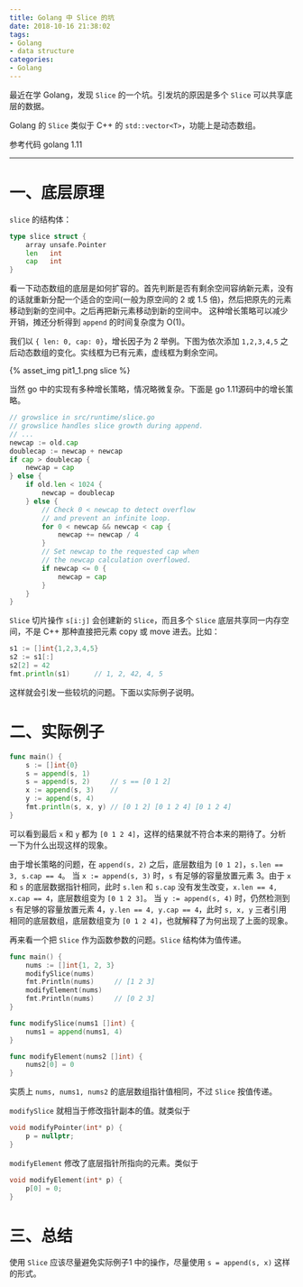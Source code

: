 ```yaml
---
title: Golang 中 Slice 的坑
date: 2018-10-16 21:38:02
tags:
- Golang
- data structure
categories:
- Golang
---
```


最近在学 Golang，发现 `Slice` 的一个坑。引发坑的原因是多个 `Slice` 可以共享底层的数据。

Golang 的 `Slice` 类似于 C++ 的 `std::vector<T>`，功能上是动态数组。

参考代码 golang 1.11

---



# 一、底层原理

`slice` 的结构体：

```go
type slice struct {
	array unsafe.Pointer
	len   int
	cap   int
}
```



看一下动态数组的底层是如何扩容的。首先判断是否有剩余空间容纳新元素，没有的话就重新分配一个适合的空间(一般为原空间的 2 或 1.5 倍)，然后把原先的元素移动到新的空间中。之后再把新元素移动到新的空间中。
这种增长策略可以减少开销，摊还分析得到 `append` 的时间复杂度为 O(1)。

我们以 `{ len: 0, cap: 0}`，增长因子为 2 举例。下图为依次添加 `1,2,3,4,5` 之后动态数组的变化。实线框为已有元素，虚线框为剩余空间。

{% asset_img pit1_1.png slice %}



当然 go 中的实现有多种增长策略，情况略微复杂。下面是 go 1.11源码中的增长策略。

```go
// growslice in src/runtime/slice.go
// growslice handles slice growth during append.
// ...
newcap := old.cap
doublecap := newcap + newcap
if cap > doublecap {
    newcap = cap
} else {
    if old.len < 1024 {
        newcap = doublecap
    } else {
        // Check 0 < newcap to detect overflow
        // and prevent an infinite loop.
        for 0 < newcap && newcap < cap {
            newcap += newcap / 4
        }
        // Set newcap to the requested cap when
        // the newcap calculation overflowed.
        if newcap <= 0 {
            newcap = cap
        }
    }
}
```



`Slice` 切片操作 `s[i:j]` 会创建新的 `Slice`，而且多个 `Slice` 底层共享同一内存空间，不是 C++ 那种直接把元素 copy 或 move 进去。比如：

```go
s1 := []int{1,2,3,4,5}
s2 := s1[:]
s2[2] = 42
fmt.println(s1)      // 1, 2, 42, 4, 5
```

这样就会引发一些较坑的问题。下面以实际例子说明。


# 二、实际例子

```go
func main() {
    s := []int{0}
    s = append(s, 1)
    s = append(s, 2)     // s == [0 1 2]
    x := append(s, 3)    // 
    y := append(s, 4)
    fmt.println(s, x, y) // [0 1 2] [0 1 2 4] [0 1 2 4]
}
```

可以看到最后 `x` 和 `y` 都为 `[0 1 2 4]`，这样的结果就不符合本来的期待了。分析一下为什么出现这样的现象。

由于增长策略的问题，在 `append(s, 2)` 之后，底层数组为 `[0 1 2]`，`s.len == 3, s.cap == 4`。
当 `x := append(s, 3)` 时，`s` 有足够的容量放置元素 3。由于 `x` 和 `s` 的底层数据指针相同，此时 `s.len` 和 `s.cap` 没有发生改变，`x.len == 4, x.cap == 4`，底层数组变为 `[0 1 2 3]`。
当 `y := append(s, 4)` 时，仍然检测到 `s` 有足够的容量放置元素 4，`y.len == 4, y.cap == 4`，此时 `s, x, y` 三者引用相同的底层数组，底层数组变为 `[0 1 2 4]`，也就解释了为何出现了上面的现象。



再来看一个把 `Slice` 作为函数参数的问题。`Slice` 结构体为值传递。

```go
func main() {
    nums := []int{1, 2, 3}
    modifySlice(nums)
    fmt.Println(nums)     // [1 2 3]
    modifyElement(nums)
    fmt.Println(nums)     // [0 2 3]
}

func modifySlice(nums1 []int) {
    nums1 = append(nums1, 4) 
}

func modifyElement(nums2 []int) {
    nums2[0] = 0
}
```

实质上 `nums, nums1, nums2` 的底层数组指针值相同，不过 `Slice` 按值传递。

`modifySlice` 就相当于修改指针副本的值。就类似于

```cpp
void modifyPointer(int* p) {
    p = nullptr;
}
```

`modifyElement` 修改了底层指针所指向的元素。类似于

```cpp
void modifyElement(int* p) {
    p[0] = 0;
}
```



# 三、总结

使用 `Slice` 应该尽量避免实际例子1 中的操作，尽量使用 `s = append(s, x)` 这样的形式。